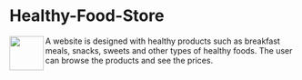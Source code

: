 # Healthy-Food-Store

<div>
  <img src="https://encrypted-tbn2.gstatic.com/images?q=tbn:ANd9GcRSxwBYLJZ7_eSiRRwHg9DLu1kfG4reFAuUeSFBWstEbREjLIGB" align="left" width="60" height="60" mix-blend-mode=multiply/>
  <span style="">
    A website is designed with healthy products such as breakfast meals, snacks, sweets and other types of healthy foods. The user can browse the products and see the prices.
  </span>
</div>
